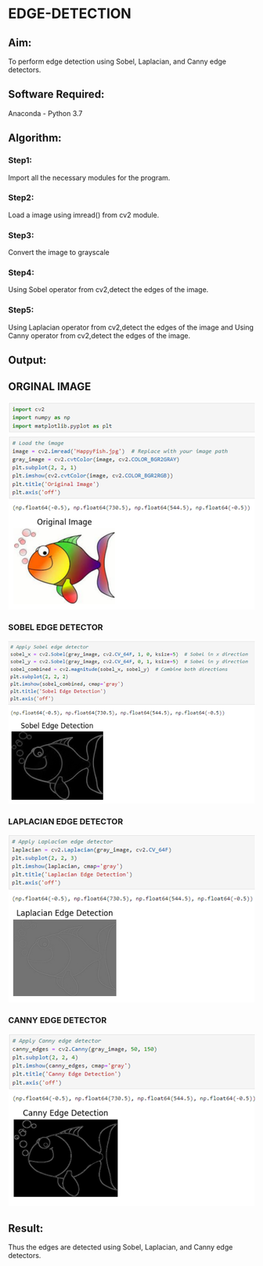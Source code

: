 # EDGE-DETECTION
## Aim:
To perform edge detection using Sobel, Laplacian, and Canny edge detectors.

## Software Required:
Anaconda - Python 3.7

## Algorithm:
### Step1:
Import all the necessary modules for the program.

### Step2:
Load a image using imread() from cv2 module.

### Step3:
Convert the image to grayscale

### Step4:
Using Sobel operator from cv2,detect the edges of the image.

### Step5:

Using Laplacian operator from cv2,detect the edges of the image and Using Canny operator from cv2,detect the edges of the image.

## Output:
## ORGINAL IMAGE

![IMG](https://raw.githubusercontent.com/Girithickrohan/EDGE-DETECTION/refs/heads/main/Screenshot%202024-10-03%20153654.png)

### SOBEL EDGE DETECTOR

![output](https://raw.githubusercontent.com/Girithickrohan/EDGE-DETECTION/refs/heads/main/Screenshot%202024-10-03%20153705.png)

### LAPLACIAN EDGE DETECTOR

![output](https://raw.githubusercontent.com/Girithickrohan/EDGE-DETECTION/refs/heads/main/Screenshot%202024-10-03%20153715.png)

### CANNY EDGE DETECTOR
![output](https://raw.githubusercontent.com/Girithickrohan/EDGE-DETECTION/refs/heads/main/Screenshot%202024-10-03%20153723.png)

## Result:
Thus the edges are detected using Sobel, Laplacian, and Canny edge detectors.
